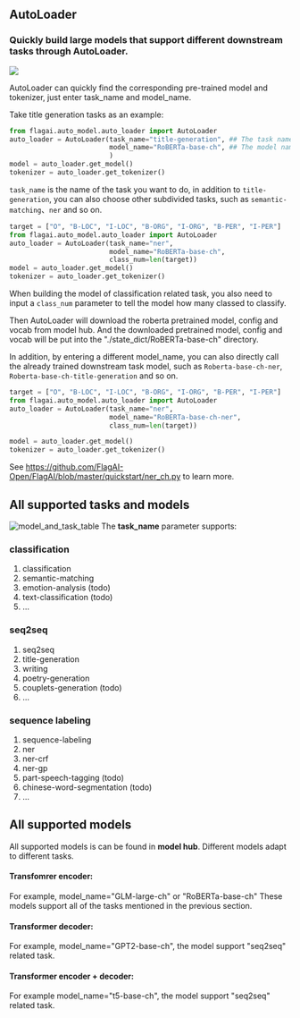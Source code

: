 ## AutoLoader

### Quickly build large models that support different downstream tasks through AutoLoader.

![](./img/autoloader_en_map.png)

AutoLoader can quickly find the corresponding pre-trained model and tokenizer, just enter task_name and model_name.

Take title generation tasks as an example:
```python
from flagai.auto_model.auto_loader import AutoLoader
auto_loader = AutoLoader(task_name="title-generation", ## The task name
                         model_name="RoBERTa-base-ch", ## The model name.
                         )
model = auto_loader.get_model()
tokenizer = auto_loader.get_tokenizer()
```
```task_name``` is the name of the task you want to do, in addition to ```title-generation```, you can also choose other subdivided tasks, such as ```semantic-matching```、```ner``` and so on.
```python
target = ["O", "B-LOC", "I-LOC", "B-ORG", "I-ORG", "B-PER", "I-PER"]
from flagai.auto_model.auto_loader import AutoLoader
auto_loader = AutoLoader(task_name="ner",
                         model_name="RoBERTa-base-ch",
                         class_num=len(target))
model = auto_loader.get_model()
tokenizer = auto_loader.get_tokenizer()
```
When building the model of classification related task, you also need to input a ``class_num`` parameter to tell the model how many classed to classify.

Then AutoLoader will download the roberta pretrained model, config and vocab from model hub.
And the downloaded pretrained model, config and vocab will be put into the "./state_dict/RoBERTa-base-ch" directory.

In addition, by entering a different model_name, you can also directly call the already trained downstream task model, such as ``Roberta-base-ch-ner``, ``Roberta-base-ch-title-generation`` and so on.

```python
target = ["O", "B-LOC", "I-LOC", "B-ORG", "I-ORG", "B-PER", "I-PER"]
from flagai.auto_model.auto_loader import AutoLoader
auto_loader = AutoLoader(task_name="ner",
                         model_name="RoBERTa-base-ch-ner",
                         class_num=len(target))

model = auto_loader.get_model()
tokenizer = auto_loader.get_tokenizer()
```
See https://github.com/FlagAI-Open/FlagAI/blob/master/quickstart/ner_ch.py to learn more.
## All supported tasks and models

![model_and_task_table](./img/model_task_table.png)
The **task_name** parameter supports:
### classification
1. classification
2. semantic-matching
3. emotion-analysis (todo)
4. text-classification (todo)
5. ...

### seq2seq
1. seq2seq
2. title-generation
3. writing
4. poetry-generation
5. couplets-generation (todo)
6. ...
### sequence labeling
1. sequence-labeling
2. ner
3. ner-crf
4. ner-gp
5. part-speech-tagging (todo)
6. chinese-word-segmentation (todo)
7. ...

## All supported models
All supported models is can be found in **model hub**.
Different models adapt to different tasks.

#### Transfomrer encoder:

For example, model_name="GLM-large-ch" or "RoBERTa-base-ch" These models support all of the tasks mentioned in the previous section.

#### Transformer decoder:

For example, model_name="GPT2-base-ch", the model support "seq2seq" related task.

#### Transformer encoder + decoder:

For example model_name="t5-base-ch", the model support "seq2seq" related task.
